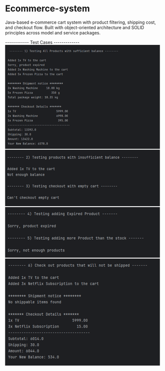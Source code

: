 # Ecommerce-system
Java-based e-commerce cart system with product filtering, shipping cost, and checkout flow. Built with object-oriented architecture and SOLID principles across model and service packages.

------------ Test Cases -------------
![Screenshot1](https://github.com/Seif-eldeen-hassan/Ecommerce-system/blob/main/Screenshots/Screenshot%202025-07-08%20221621.png?raw=true)
![Screenshot2](https://github.com/Seif-eldeen-hassan/Ecommerce-system/blob/main/Screenshots/Screenshot%202025-07-08%20222959.png?raw=true)
![Screenshot3](https://github.com/Seif-eldeen-hassan/Ecommerce-system/blob/main/Screenshots/Screenshot%202025-07-08%20223008.png?raw=true)
![Screenshot4](https://github.com/Seif-eldeen-hassan/Ecommerce-system/blob/main/Screenshots/Screenshot%202025-07-08%20223012.png?raw=true)

